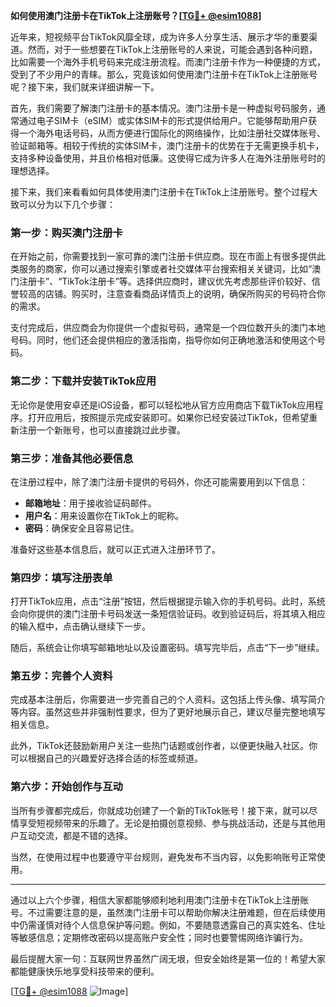 **如何使用澳门注册卡在TikTok上注册账号？[[TG💪+ @esim1088](https://t.me/s/esim1088)]**

近年来，短视频平台TikTok风靡全球，成为许多人分享生活、展示才华的重要渠道。然而，对于一些想要在TikTok上注册账号的人来说，可能会遇到各种问题，比如需要一个海外手机号码来完成注册流程。而澳门注册卡作为一种便捷的方式，受到了不少用户的青睐。那么，究竟该如何使用澳门注册卡在TikTok上注册账号呢？接下来，我们就来详细讲解一下。

首先，我们需要了解澳门注册卡的基本情况。澳门注册卡是一种虚拟号码服务，通常通过电子SIM卡（eSIM）或实体SIM卡的形式提供给用户。它能够帮助用户获得一个海外电话号码，从而方便进行国际化的网络操作，比如注册社交媒体账号、验证邮箱等。相较于传统的实体SIM卡，澳门注册卡的优势在于无需更换手机卡，支持多种设备使用，并且价格相对低廉。这使得它成为许多人在海外注册账号时的理想选择。

接下来，我们来看看如何具体使用澳门注册卡在TikTok上注册账号。整个过程大致可以分为以下几个步骤：

### **第一步：购买澳门注册卡**
在开始之前，你需要找到一家可靠的澳门注册卡供应商。现在市面上有很多提供此类服务的商家，你可以通过搜索引擎或者社交媒体平台搜索相关关键词，比如“澳门注册卡”、“TikTok注册卡”等。选择供应商时，建议优先考虑那些评价较好、信誉较高的店铺。购买时，注意查看商品详情页上的说明，确保所购买的号码符合你的需求。

支付完成后，供应商会为你提供一个虚拟号码，通常是一个四位数开头的澳门本地号码。同时，他们还会提供相应的激活指南，指导你如何正确地激活和使用这个号码。

### **第二步：下载并安装TikTok应用**
无论你是使用安卓还是iOS设备，都可以轻松地从官方应用商店下载TikTok应用程序。打开应用后，按照提示完成安装即可。如果你已经安装过TikTok，但希望重新注册一个新账号，也可以直接跳过此步骤。

### **第三步：准备其他必要信息**
在注册过程中，除了澳门注册卡提供的号码外，你还可能需要用到以下信息：
- **邮箱地址**：用于接收验证码邮件。
- **用户名**：用来设置你在TikTok上的昵称。
- **密码**：确保安全且容易记住。

准备好这些基本信息后，就可以正式进入注册环节了。

### **第四步：填写注册表单**
打开TikTok应用，点击“注册”按钮，然后根据提示输入你的手机号码。此时，系统会向你提供的澳门注册卡号码发送一条短信验证码。收到验证码后，将其填入相应的输入框中，点击确认继续下一步。

随后，系统会让你填写邮箱地址以及设置密码。填写完毕后，点击“下一步”继续。

### **第五步：完善个人资料**
完成基本注册后，你需要进一步完善自己的个人资料。这包括上传头像、填写简介等内容。虽然这些并非强制性要求，但为了更好地展示自己，建议尽量完整地填写相关信息。

此外，TikTok还鼓励新用户关注一些热门话题或创作者，以便更快融入社区。你可以根据自己的兴趣爱好选择合适的标签或频道。

### **第六步：开始创作与互动**
当所有步骤都完成后，你就成功创建了一个新的TikTok账号！接下来，就可以尽情享受短视频带来的乐趣了。无论是拍摄创意视频、参与挑战活动，还是与其他用户互动交流，都是不错的选择。

当然，在使用过程中也要遵守平台规则，避免发布不当内容，以免影响账号正常使用。

---

通过以上六个步骤，相信大家都能够顺利地利用澳门注册卡在TikTok上注册账号。不过需要注意的是，虽然澳门注册卡可以帮助你解决注册难题，但在后续使用中仍需谨慎对待个人信息保护等问题。例如，不要随意透露自己的真实姓名、住址等敏感信息；定期修改密码以提高账户安全性；同时也要警惕网络诈骗行为。

最后提醒大家一句：互联网世界虽然广阔无垠，但安全始终是第一位的！希望大家都能健康快乐地享受科技带来的便利。

[[TG💪+ @esim1088](https://t.me/s/esim1088) ![Image](https://i.postimg.cc/4NQfJmqS/Snipaste-2025-05-13-00-14-12.png)]
